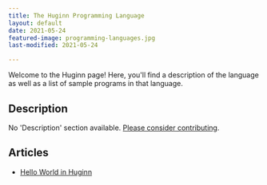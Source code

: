 ```yaml
---
title: The Huginn Programming Language
layout: default
date: 2021-05-24
featured-image: programming-languages.jpg
last-modified: 2021-05-24

---
```


Welcome to the Huginn page! Here, you'll find a description of the language as well as a list of sample programs in that language.

## Description

No 'Description' section available. [Please consider contributing](https://github.com/TheRenegadeCoder/sample-programs-website).

## Articles

- [Hello World in Huginn](https://sampleprograms.io/projects/hello-world/huginn)
